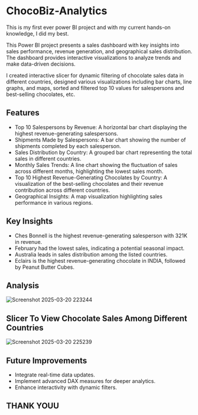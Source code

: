 # ChocoBiz-Analytics
This is my first ever power BI project and with my current hands-on knowledge, I did my best.

This Power BI project presents a sales dashboard with key insights into sales performance, revenue generation, and geographical sales distribution. The dashboard provides interactive visualizations to analyze trends and make data-driven decisions.

I created interactive slicer for dynamic filtering of chocolate sales data in different countries, designed various visualizations including bar charts, line graphs, and maps, sorted and filtered top 10 values for salespersons and best-selling chocolates, etc.

## Features
- Top 10 Salespersons by Revenue: A horizontal bar chart displaying the highest revenue-generating salespersons.
- Shipments Made by Salespersons: A bar chart showing the number of shipments completed by each salesperson.
- Sales Distribution by Country: A grouped bar chart representing the total sales in different countries.
- Monthly Sales Trends: A line chart showing the fluctuation of sales across different months, highlighting the lowest sales month.
- Top 10 Highest Revenue-Generating Chocolates by Country: A visualization of the best-selling chocolates and their revenue contribution across different countries.
- Geographical Insights: A map visualization highlighting sales performance in various regions.

## Key Insights
- Ches Bonnell is the highest revenue-generating salesperson with 321K in revenue.
- February had the lowest sales, indicating a potential seasonal impact.
- Australia leads in sales distribution among the listed countries.
- Eclairs is the highest revenue-generating chocolate in INDIA, followed by Peanut Butter Cubes.

Analysis
-
![Screenshot 2025-03-20 223244](https://github.com/user-attachments/assets/e8bb9cc0-b5fd-41ac-bf29-f2fee1470ad6)

Slicer To View Chocolate Sales Among Different Countries
-
![Screenshot 2025-03-20 225239](https://github.com/user-attachments/assets/f2dd88fc-fcb7-4999-8d73-e469d33dbcfe)


## Future Improvements
- Integrate real-time data updates.
- Implement advanced DAX measures for deeper analytics.
- Enhance interactivity with dynamic filters.

## THANK YOUU

